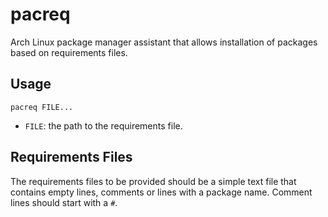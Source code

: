 # pacreq
Arch Linux package manager assistant that allows installation of packages based on requirements files.

## Usage

```
pacreq FILE...
```

* `FILE`: the path to the requirements file.

## Requirements Files

The requirements files to be provided should be a simple text file that contains empty lines, comments or lines with a package name. Comment lines should start with a `#`.
